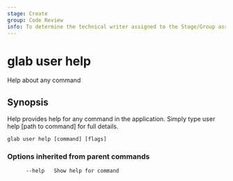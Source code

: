 ```yaml
---
stage: Create
group: Code Review
info: To determine the technical writer assigned to the Stage/Group associated with this page, see https://about.gitlab.com/handbook/product/ux/technical-writing/#assignments
---
```


<!--
This documentation is auto generated by a script.
Please do not edit this file directly, check cmd/gen-docs/docs.go.
-->

# glab user help

Help about any command

## Synopsis

Help provides help for any command in the application.
Simply type user help [path to command] for full details.

```plaintext
glab user help [command] [flags]
```

### Options inherited from parent commands

```plaintext
      --help   Show help for command
```

